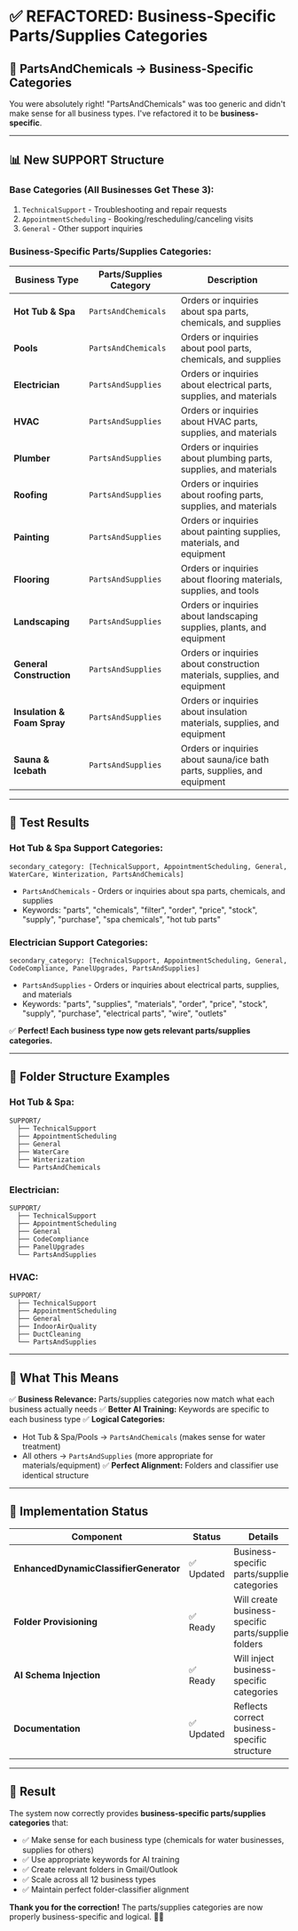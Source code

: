 # ✅ REFACTORED: Business-Specific Parts/Supplies Categories

## 🎯 **PartsAndChemicals → Business-Specific Categories**

You were absolutely right! "PartsAndChemicals" was too generic and didn't make sense for all business types. I've refactored it to be **business-specific**.

---

## 📊 **New SUPPORT Structure**

### **Base Categories (All Businesses Get These 3):**
1. `TechnicalSupport` - Troubleshooting and repair requests
2. `AppointmentScheduling` - Booking/rescheduling/canceling visits
3. `General` - Other support inquiries

### **Business-Specific Parts/Supplies Categories:**

| Business Type | Parts/Supplies Category | Description |
|---------------|------------------------|-------------|
| **Hot Tub & Spa** | `PartsAndChemicals` | Orders or inquiries about spa parts, chemicals, and supplies |
| **Pools** | `PartsAndChemicals` | Orders or inquiries about pool parts, chemicals, and supplies |
| **Electrician** | `PartsAndSupplies` | Orders or inquiries about electrical parts, supplies, and materials |
| **HVAC** | `PartsAndSupplies` | Orders or inquiries about HVAC parts, supplies, and materials |
| **Plumber** | `PartsAndSupplies` | Orders or inquiries about plumbing parts, supplies, and materials |
| **Roofing** | `PartsAndSupplies` | Orders or inquiries about roofing parts, supplies, and materials |
| **Painting** | `PartsAndSupplies` | Orders or inquiries about painting supplies, materials, and equipment |
| **Flooring** | `PartsAndSupplies` | Orders or inquiries about flooring materials, supplies, and tools |
| **Landscaping** | `PartsAndSupplies` | Orders or inquiries about landscaping supplies, plants, and equipment |
| **General Construction** | `PartsAndSupplies` | Orders or inquiries about construction materials, supplies, and equipment |
| **Insulation & Foam Spray** | `PartsAndSupplies` | Orders or inquiries about insulation materials, supplies, and equipment |
| **Sauna & Icebath** | `PartsAndSupplies` | Orders or inquiries about sauna/ice bath parts, supplies, and equipment |

---

## 🧪 **Test Results**

### **Hot Tub & Spa Support Categories:**
```
secondary_category: [TechnicalSupport, AppointmentScheduling, General, WaterCare, Winterization, PartsAndChemicals]
```
- `PartsAndChemicals` - Orders or inquiries about spa parts, chemicals, and supplies
- Keywords: "parts", "chemicals", "filter", "order", "price", "stock", "supply", "purchase", "spa chemicals", "hot tub parts"

### **Electrician Support Categories:**
```
secondary_category: [TechnicalSupport, AppointmentScheduling, General, CodeCompliance, PanelUpgrades, PartsAndSupplies]
```
- `PartsAndSupplies` - Orders or inquiries about electrical parts, supplies, and materials
- Keywords: "parts", "supplies", "materials", "order", "price", "stock", "supply", "purchase", "electrical parts", "wire", "outlets"

✅ **Perfect! Each business type now gets relevant parts/supplies categories.**

---

## 📂 **Folder Structure Examples**

### **Hot Tub & Spa:**
```
SUPPORT/
  ├── TechnicalSupport
  ├── AppointmentScheduling
  ├── General
  ├── WaterCare
  ├── Winterization
  └── PartsAndChemicals
```

### **Electrician:**
```
SUPPORT/
  ├── TechnicalSupport
  ├── AppointmentScheduling
  ├── General
  ├── CodeCompliance
  ├── PanelUpgrades
  └── PartsAndSupplies
```

### **HVAC:**
```
SUPPORT/
  ├── TechnicalSupport
  ├── AppointmentScheduling
  ├── General
  ├── IndoorAirQuality
  ├── DuctCleaning
  └── PartsAndSupplies
```

---

## 🎯 **What This Means**

✅ **Business Relevance:** Parts/supplies categories now match what each business actually needs
✅ **Better AI Training:** Keywords are specific to each business type
✅ **Logical Categories:** 
- Hot Tub & Spa/Pools → `PartsAndChemicals` (makes sense for water treatment)
- All others → `PartsAndSupplies` (more appropriate for materials/equipment)
✅ **Perfect Alignment:** Folders and classifier use identical structure

---

## 🚀 **Implementation Status**

| Component | Status | Details |
|-----------|--------|---------|
| **EnhancedDynamicClassifierGenerator** | ✅ Updated | Business-specific parts/supplies categories |
| **Folder Provisioning** | ✅ Ready | Will create business-specific parts/supplies folders |
| **AI Schema Injection** | ✅ Ready | Will inject business-specific categories |
| **Documentation** | ✅ Updated | Reflects correct business-specific structure |

---

## 🎉 **Result**

The system now correctly provides **business-specific parts/supplies categories** that:

- ✅ Make sense for each business type (chemicals for water businesses, supplies for others)
- ✅ Use appropriate keywords for AI training
- ✅ Create relevant folders in Gmail/Outlook  
- ✅ Scale across all 12 business types
- ✅ Maintain perfect folder-classifier alignment

**Thank you for the correction!** The parts/supplies categories are now properly business-specific and logical. 🎯✨


